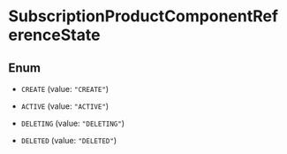 
# SubscriptionProductComponentReferenceState

## Enum


* `CREATE` (value: `"CREATE"`)

* `ACTIVE` (value: `"ACTIVE"`)

* `DELETING` (value: `"DELETING"`)

* `DELETED` (value: `"DELETED"`)



